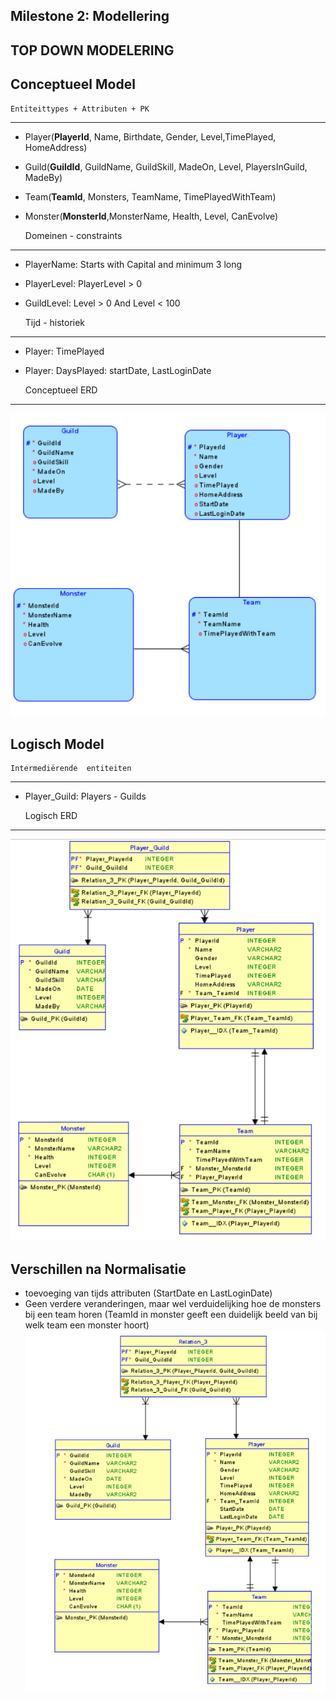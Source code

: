 Milestone 2: Modellering
---
TOP DOWN MODELERING
---

Conceptueel Model
---

    Entiteittypes + Attributen + PK
---
- Player(**PlayerId**, Name, Birthdate, Gender, Level,TimePlayed, HomeAddress)
- Guild(**GuildId**, GuildName, GuildSkill, MadeOn, Level, PlayersInGuild, MadeBy)
- Team(**TeamId**, Monsters, TeamName, TimePlayedWithTeam)
- Monster(**MonsterId**,MonsterName, Health, Level, CanEvolve)


    Domeinen - constraints
--- 
- PlayerName: Starts with Capital and minimum 3 long
- PlayerLevel: PlayerLevel > 0
- GuildLevel: Level > 0 And Level < 100


    Tijd - historiek
---
- Player: TimePlayed
- Player: DaysPlayed: startDate, LastLoginDate


    Conceptueel ERD
---

![Conceptueel Model](conceptueel.PNG)

Logisch Model
---

    Intermediërende  entiteiten
---
- Player_Guild: Players - Guilds


    Logisch ERD
---

![Logisch Model](logisch.PNG)

Verschillen na Normalisatie
---
- toevoeging van tijds attributen (StartDate en LastLoginDate)
- Geen verdere veranderingen, maar wel verduidelijking hoe de monsters bij een team horen 
(TeamId in monster geeft een duidelijk beeld van bij welk team een monster hoort)
![Finaal Model](Finaal.PNG)
